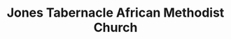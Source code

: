 ---
layout: repo
title: "Jones Tabernacle African Methodist Church"
id: 14394
permalink: repos/14394/
---